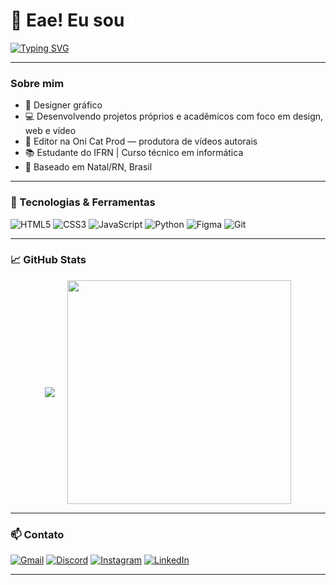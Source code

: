 <h1>👋 Eae! Eu sou <strong style="color:white;">Luiz Fernando</strong></h1>

<a href="https://git.io/typing-svg"><img src="https://readme-typing-svg.demolab.com?font=Fira+Code&pause=1000&color=F7F7F7&width=435&lines=UI%2FUX+Designer+%7C+Dev+Frontend;Bem-vindo+ao+meu+perfil!" alt="Typing SVG" /></a>

---

### Sobre mim

- 🎨 Designer gráfico 
- 💻 Desenvolvendo projetos próprios e acadêmicos com foco em design, web e vídeo 
- 🎥 Editor na Oni Cat Prod — produtora de vídeos autorais  
- 📚 Estudante do IFRN | Curso técnico em informática  
- 📍 Baseado em Natal/RN, Brasil  

---

### 🧰 Tecnologias & Ferramentas

![HTML5](https://img.shields.io/badge/HTML5-000000?style=for-the-badge&logo=html5&logoColor=white)
![CSS3](https://img.shields.io/badge/CSS3-000000?style=for-the-badge&logo=css3&logoColor=white)
![JavaScript](https://img.shields.io/badge/JavaScript-000000?style=for-the-badge&logo=javascript&logoColor=yellow)
![Python](https://img.shields.io/badge/Python-000000?style=for-the-badge&logo=python&logoColor=white)
![Figma](https://img.shields.io/badge/Figma-000000?style=for-the-badge&logo=figma&logoColor=white)
![Git](https://img.shields.io/badge/Git-000000?style=for-the-badge&logo=git&logoColor=white)

---

### 📈 GitHub Stats

<div style="display: flex; justify-content: center; align-items: center; gap: 20px; flex-wrap: wrap;">
  <img src="https://github-readme-stats.vercel.app/api?username=IttsmeNightfall&show_icons=true&hide_border=true&theme=dark&bg_color=000000&title_color=ffffff&icon_color=ffffff&text_color=ffffff"/>

  <img src="https://github-readme-stats.vercel.app/api/top-langs/?username=IttsmeNightfall&layout=compact&theme=dark&bg_color=000000&title_color=ffffff&text_color=ffffff&hide_border=true" width="358" />
</div>


---

### 📫 Contato

[![Gmail](https://img.shields.io/badge/Gmail-000000?style=for-the-badge&logo=gmail&logoColor=red)](mailto:zeuscruz597@gmail.com)
[![Discord](https://img.shields.io/badge/Discord-000000?style=for-the-badge&logo=discord&logoColor=7289DA)](https://discord.com/users/ittsmenightfall)
[![Instagram](https://img.shields.io/badge/Instagram-000000?style=for-the-badge&logo=instagram&logoColor=white)](https://instagram.com/ittsmenightfall)
[![LinkedIn](https://img.shields.io/badge/LinkedIn-000000?style=for-the-badge&logo=linkedin&logoColor=0A66C2)](https://www.linkedin.com/in/luizcruzorc/) 

---
